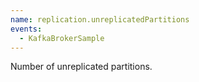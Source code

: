 ```yaml
---
name: replication.unreplicatedPartitions
events:
  - KafkaBrokerSample
---
```


Number of unreplicated partitions.